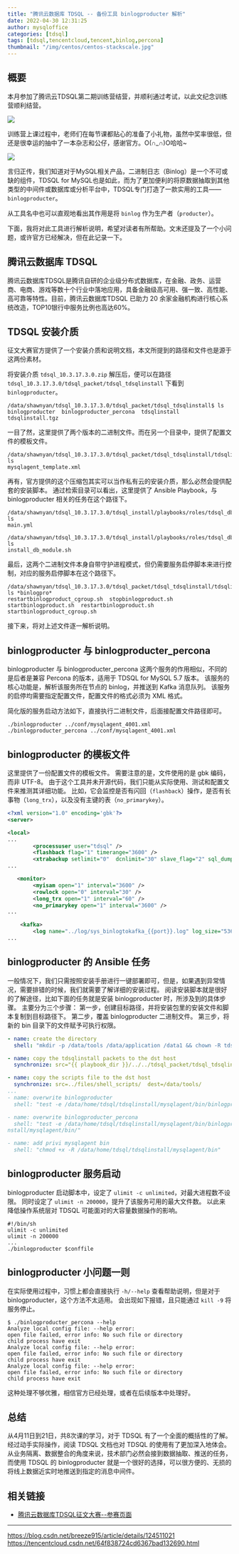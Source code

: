 ```yaml
---
title: "腾讯云数据库 TDSQL -- 备份工具 binlogproducter 解析"
date: 2022-04-30 12:31:25
author: mysqloffice
categories: [tdsql]
tags: [tdsql,tencentcloud,tencent,binlog,percona]
thumbnail: "/img/centos/centos-stackscale.jpg"
---
```




## 概要

本月参加了腾讯云TDSQL第二期训练营结营，并顺利通过考试，以此文纪念训练营顺利结营。

![](tdsql-course-grade.png)


训练营上课过程中，老师们在每节课都贴心的准备了小礼物，虽然中奖率很低，但还是很幸运的抽中了一本杂志和公仔，感谢官方。O(∩_∩)O哈哈~

![](tdsql-gift.png)


言归正传，我们知道对于MySQL相关产品，二进制日志（Binlog）是一个不可或缺的组件，TDSQL for MySQL也是如此，而为了更加便利的将原数据抽取到其他类型的中间件或数据库或分析平台中，TDSQL专门打造了一款实用的工具—— `binlogproducter`。

从工具名中也可以直观地看出其作用是将 `binlog` 作为生产者（`producter`）。

下面，我将对此工具进行解析说明，希望对读者有所帮助。文末还提及了一个小问题，或许官方已经解决，但在此记录一下。


## 腾讯云数据库 TDSQL

腾讯云数据库TDSQL是腾讯自研的企业级分布式数据库，在金融、政务、运营商、电商、游戏等数十个行业中落地应用，具备金融级高可用、强一致、高性能、高可靠等特性。目前，腾讯云数据库TDSQL 已助力 20 余家金融机构进行核心系统改造，TOP10银行中服务比例也高达60%。


## TDSQL 安装介质

征文大赛官方提供了一个安装介质和说明文档，本文所提到的路径和文件也是源于这两份素材。

将安装介质 `tdsql_10.3.17.3.0.zip` 解压后，便可以在路径 `tdsql_10.3.17.3.0/tdsql_packet/tdsql_tdsqlinstall` 下看到 `binlogproducter`。

```shell
/data/shawnyan/tdsql_10.3.17.3.0/tdsql_packet/tdsql_tdsqlinstall$ ls
binlogproducter  binlogproducter_percona  tdsqlinstall  tdsqlinstall.tgz
```

一目了然，这里提供了两个版本的二进制文件。而在另一个目录中，提供了配置文件的模板文件。

```shell
/data/shawnyan/tdsql_10.3.17.3.0/tdsql_packet/tdsql_tdsqlinstall/tdsqlinstall/mysqlagent/conf$ ls
mysqlagent_template.xml
```

再有，官方提供的这个压缩包其实可以当作私有云的安装介质，那么必然会提供配套的安装脚本。
通过检索目录可以看出，这里提供了 Ansible Playbook，与 binlogproducter 相关的任务在这个路径下。

```shell
/data/shawnyan/tdsql_10.3.17.3.0/tdsql_install/playbooks/roles/tdsql_db_module/tasks$ ls
main.yml

/data/shawnyan/tdsql_10.3.17.3.0/tdsql_install/playbooks/roles/tdsql_db_module/files/shell_scripts$ ls
install_db_module.sh
```

最后，这两个二进制文件本身自带守护进程模式，但仍需要服务启停脚本来进行控制，对应的服务启停脚本在这个路径下。

```shell
/data/shawnyan/tdsql_10.3.17.3.0/tdsql_packet/tdsql_tdsqlinstall/tdsqlinstall/mysqlagent/bin$ ls *binlogpro*
restartbinlogproduct_cgroup.sh  stopbinlogproduct.sh  startbinlogproduct.sh  restartbinlogproduct.sh  startbinlogproduct_cgroup.sh
```

接下来，将对上述文件逐一解析说明。

## binlogproducter 与 binlogproducter_percona

binlogproducter 与 binlogproducter_percona 这两个服务的作用相似，不同的是后者是兼容 Percona 的版本，适用于 TDSQL for MySQL 5.7 版本。
该服务的核心功能是，解析该服务所在节点的 binlog，并推送到 Kafka 消息队列。
该服务的启停均需要指定配置文件，配置文件的格式必须为 XML 格式。

简化版的服务启动方法如下，直接执行二进制文件，后面接配置文件路径即可。

```shell
./binlogproducter ../conf/mysqlagent_4001.xml
./binlogproducter_percona ../conf/mysqlagent_4001.xml
```

## binlogproducter 的模板文件

这里提供了一份配置文件的模板文件。
需要注意的是，文件使用的是 gbk 编码，而非 UTF-8。
由于这个工具并未开源代码，我们只能从实际使用、测试和配置文件来推测其详细功能。
比如，它会监控是否有闪回（`flashback`）操作，是否有长事物（`long_trx`），以及没有主键的表（`no_primarykey`）。

```xml
<?xml version="1.0" encoding='gbk'?>
<server>

<local>
...
        <processuser user="tdsql" />
        <flashback flag="1" timerange="3600" />
        <xtrabackup setlimit="0"  dcnlimit="30" slave_flag="2" sql_dump="0" />
...

   <monitor>
        <myisam open="1" interval="3600" />
        <rowlock open="0" interval="30" />
        <long_trx open="1" interval="60" />
        <no_primarykey open="1" interval="3600" />
...

    <kafka>
        <log name="../log/sys_binlogtokafka_{{port}}.log" log_size="536870912" log_level="1" />
...
```

## binlogproducter 的 Ansible 任务

一般情况下，我们只需按照安装手册进行一键部署即可，但是，如果遇到异常情况，需要排错的时候，我们就需要了解详细的安装过程。
阅读安装脚本就是很好的了解途径，比如下面的任务就是安装 binlogproducter 时，所涉及到的具体步骤。
主要分为三个步骤：
第一步，创建目标路径，并将安装包里的安装文件和脚本复制到目标路径下。
第二步，覆盖 binlogproducter 二进制文件。
第三步，将新的 bin 目录下的文件赋予可执行权限。

```yaml
- name: create the directory
  shell: "mkdir -p /data/tools /data/application /data1 && chown -R tdsql:users /data1"

- name: copy the tdsqlinstall packets to the dst host
  synchronize: src="{{ playbook_dir }}/../../tdsql_packet/tdsql_tdsqlinstall/" dest=/data/tools/

- name: copy the scripts file to the dst host
  synchronize: src=../files/shell_scripts/  dest=/data/tools/
...
- name: overwrite binlogproducter
  shell: "test -e /data/home/tdsql/tdsqlinstall/mysqlagent/bin/binlogproducter && rm -f /data/home/tdsql/tdsqlinstall/mysqlagent/bin/binlogproducter ; /bin/cp -a /data/tools/binlogproducter /data/home/tdsql/tdsqlinstall/mysqlagent/bin/"

- name: overwrite binlogproducter_percona
  shell: "test -e /data/home/tdsql/tdsqlinstall/mysqlagent/bin/binlogproducter_percona && rm -f /data/home/tdsql/tdsqlinstall/mysqlagent/bin/binlogproducter_percona ; /bin/cp -a /data/tools/binlogproducter_percona /data/home/tdsql/tdsqli
nstall/mysqlagent/bin/"

- name: add privi mysqlagent bin
  shell: "chmod +x -R /data/home/tdsql/tdsqlinstall/mysqlagent/bin"
```


## binlogproducter 服务启动

binlogproducter 启动脚本中，设定了 `ulimit -c unlimited`，对最大进程数不设限。
同时设定了 `ulimit -n 200000`，提升了该服务可用的最大文件数。
以此来降低操作系统层对 TDSQL 可能面对的大容量数据操作的影响。

```shell
#!/bin/sh
ulimit -c unlimited
ulimit -n 200000
...
./binlogproducter $conffile
```

## binlogproducter 小问题一则

在实际使用过程中，习惯上都会直接执行 `-h/--help` 查看帮助说明，但是对于 binlogproducter，这个方法不太适用。
会出现如下报错，且只能通过 `kill -9` 将服务停止。

```shell
$ ./binlogproducter_percona --help
Analyze local config file: --help error:
open file failed, error info: No such file or directory
child process have exit
Analyze local config file: --help error:
open file failed, error info: No such file or directory
child process have exit
Analyze local config file: --help error:
open file failed, error info: No such file or directory
child process have exit
```

这种处理不够优雅，相信官方已经处理，或者在后续版本中处理好。


## 总结

从4月11日到21日，共8次课的学习，对于 TDSQL 有了一个全面的概括性的了解。经过动手实际操作，阅读 TDSQL 文档也对 TDSQL 的使用有了更加深入地体会。
从业务隔离、数据整合的角度来说，技术部门必然会接到数据抽取、推送的任务，而使用 TDSQL 的 binlogproducter 就是一个很好的选择，可以很方便的、无损的将线上数据近实时地推送到指定的消息中间件。

## 相关链接

- [腾讯云数据库TDSQL征文大赛--参赛页面](https://marketing.csdn.net/p/dc143c1bb8982d9fcb78b5f4dd3ab586)

---
https://blog.csdn.net/breeze915/article/details/124511021
https://tencentcloud.csdn.net/64f838724cd6367bad132690.html
